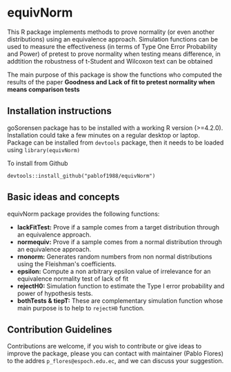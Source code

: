 # equivNorm
This R package implements methods to prove normality (or even another distributions) using an equivalence approach. Simulation functions can be used to measure the effectiveness (in terms of Type One Error Probability and Power) of pretest to prove normality when testing means difference, in addtition the robustness of t-Student and Wilcoxon text can be obtained

The main purpose of this package is show the functions who computed the results of the paper __Goodness and Lack of fit to pretest normality when means comparison tests__


## Installation instructions
goSorensen package has to be installed with a working R version (>=4.2.0). Installation could take a few minutes on a regular desktop or laptop. Package can be installed from `devtools` package, then it needs to be loaded using `library(equivNorm)`


To install from Github

```{r}
devtools::install_github("pablof1988/equivNorm")
```

## Basic ideas and concepts
equivNorm package provides the following functions:

- **lackFitTest:** Prove if a sample comes from a target distribution through  an equivalence approach. 
- **normequiv:** Prove if a sample comes from a normal distribution through an equivalence approach.
- **rnonorm:** Generates random numbers from non normal distributions using the Fleishman's coefficients.
- **epsilon:** Compute a non arbitrary epsilon value of irrelevance for an equivalence normality test of lack of fit
- **rejectH0:** Simulation function to estimate the Type I error probability and power of hypothesis tests.
- **bothTests & tiepT:** These are complementary simulation function whose main purpose is to help to `rejectH0` function.

## Contribution Guidelines
Contributions are welcome, if you wish to contribute or give ideas to improve the package, please you can contact with maintainer (Pablo Flores) to the addres `p_flores@espoch.edu.ec`, and we can discuss your suggestion.

